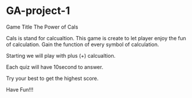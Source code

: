 # GA-project-1

Game Title
The Power of Cals

Cals is stand for calcualtion. This game is create to let player enjoy the fun of calculation. Gain the function of every symbol of calculation.

Starting we will play with plus (+) calcualtion. 

Each quiz will have 10second to answer. 

Try your best to get the highest score.

Have Fun!!!
